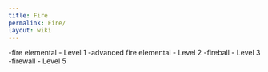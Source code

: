 ```yaml
---
title: Fire
permalink: Fire/
layout: wiki
---
```




-fire elemental - Level 1
-advanced fire elemental - Level 2
-fireball - Level 3
-firewall - Level 5